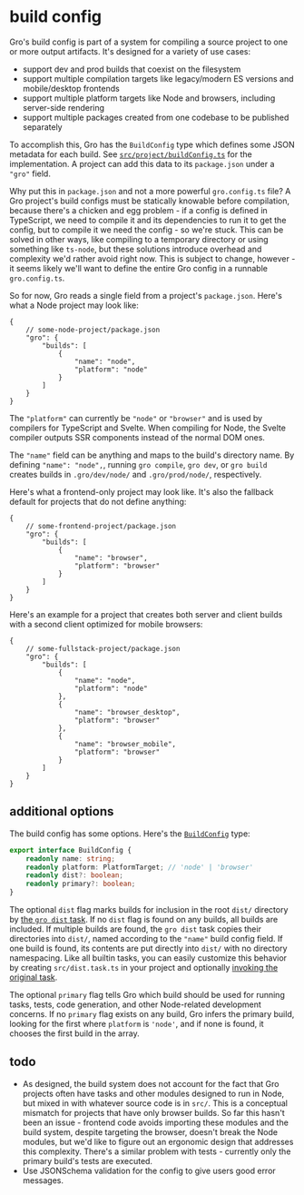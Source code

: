 # build config

Gro's build config is part of a system for compiling a source project
to one or more output artifacts.
It's designed for a variety of use cases:

- support dev and prod builds that coexist on the filesystem
- support multiple compilation targets like legacy/modern ES versions and mobile/desktop frontends
- support multiple platform targets like Node and browsers, including server-side rendering
- support multiple packages created from one codebase to be published separately

To accomplish this, Gro has the `BuildConfig` type
which defines some JSON metadata for each build.
See [`src/project/buildConfig.ts`](/src/project/buildConfig.ts) for the implementation.
A project can add this data to its `package.json` under a `"gro"` field.

Why put this in `package.json` and not a more powerful `gro.config.ts` file?
A Gro project's build configs must be statically knowable before compilation,
because there's a chicken and egg problem -
if a config is defined in TypeScript,
we need to compile it and its dependencies to run it to get the config,
but to compile it we need the config - so we're stuck.
This can be solved in other ways,
like compiling to a temporary directory or using something like `ts-node`,
but these solutions introduce overhead and complexity we'd rather avoid right now.
This is subject to change, however -
it seems likely we'll want to define the entire Gro config in a runnable `gro.config.ts`.

So for now, Gro reads a single field from a project's `package.json`.
Here's what a Node project may look like:

```jsonc
{
	// some-node-project/package.json
	"gro": {
		"builds": [
			{
				"name": "node",
				"platform": "node"
			}
		]
	}
}
```

The `"platform"` can currently be `"node"` or `"browser"` and
is used by compilers for TypeScript and Svelte.
When compiling for Node, the Svelte compiler outputs SSR components instead of the normal DOM ones.

The `"name"` field can be anything and maps to the build's directory name.
By defining `"name": "node",`, running `gro compile`, `gro dev`, or `gro build` creates builds
in `.gro/dev/node/` and `.gro/prod/node/`, respectively.

Here's what a frontend-only project may look like.
It's also the fallback default for projects that do not define anything:

```jsonc
{
	// some-frontend-project/package.json
	"gro": {
		"builds": [
			{
				"name": "browser",
				"platform": "browser"
			}
		]
	}
}
```

Here's an example for a project that creates both server and client builds
with a second client optimized for mobile browsers:

```jsonc
{
	// some-fullstack-project/package.json
	"gro": {
		"builds": [
			{
				"name": "node",
				"platform": "node"
			},
			{
				"name": "browser_desktop",
				"platform": "browser"
			},
			{
				"name": "browser_mobile",
				"platform": "browser"
			}
		]
	}
}
```

## additional options

The build config has some options. Here's the [`BuildConfig`](/src/project/buildConfig.ts) type:

```ts
export interface BuildConfig {
	readonly name: string;
	readonly platform: PlatformTarget; // 'node' | 'browser'
	readonly dist?: boolean;
	readonly primary?: boolean;
}
```

The optional `dist` flag marks builds for inclusion in the root `dist/` directory
by [the `gro dist` task](/src/dist.task.ts).
If no `dist` flag is found on any builds, all builds are included.
If multiple builds are found, the `gro dist` task copies their directories into `dist/`,
named according to the `"name"` build config field.
If one build is found, its contents are put directly into `dist/` with no directory namespacing.
Like all builtin tasks, you can easily customize this behavior
by creating `src/dist.task.ts` in your project and optionally
[invoking the original task](/src/task#run-a-task-inside-another-task).

The optional `primary` flag tells Gro which build should be used
for running tasks, tests, code generation, and other Node-related development concerns.
If no `primary` flag exists on any build, Gro infers the primary build,
looking for the first where `platform` is `'node'`,
and if none is found, it chooses the first build in the array.

## todo

- As designed, the build system does not account for the fact
  that Gro projects often have tasks and other modules designed to run in Node,
  but mixed in with whatever source code is in `src/`.
  This is a conceptual mismatch for projects that have only browser builds.
  So far this hasn't been an issue - frontend code avoids importing these modules
  and the build system, despite targeting the browser, doesn't break the Node modules,
  but we'd like to figure out an ergonomic design that addresses this complexity.
  There's a similar problem with tests - currently only the primary build's tests are executed.
- Use JSONSchema validation for the config to give users good error messages.

